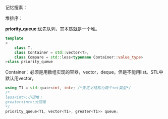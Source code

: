记忆搜素：

堆排序：

**priority_queue**:优先队列，其本质就是一个堆。

```c++
template
<	
	class T,	
	class Container = std::vector<T>,
	class Compare = std::less<typename Container::value_type>
>class priority_queue
```

Container：必须是用数组实现的容器，vector，deque，但是不能用list。STL中默认用vector。

```c++
using T1 = std::pair<int, int>; /*先定义结构为两个int类型*/
/*
less<int>:小顶堆；
greater<int>:大顶堆
*/
priority_queue<T1, vector<T1>, greater<T1>> queue;

```

